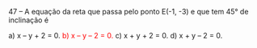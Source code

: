 47 – A equação da reta que passa pelo ponto
E(-1, -3) e que tem 45° de inclinação é 

a) x – y + 2 = 0. 
<span style="color:#ff0000">b) x – y – 2 = 0.</span> 
c) x + y + 2 = 0. 
d) x + y – 2 = 0.

